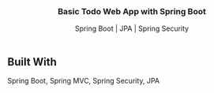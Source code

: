 <br/>
<p align="center">
  <h3 align="center">Basic Todo Web App with Spring Boot</h3>

  <p align="center">
    Spring Boot | JPA | Spring Security 
    <br/>
    <br/>
  </p>
</p>



## Built With

Spring Boot, Spring MVC, Spring Security, JPA
